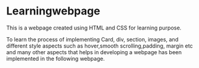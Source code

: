 # Learningwebpage

This is a webpage created using HTML and CSS for learning purpose. 

To learn the process of implementing Card, div, section, images, and different style aspects such as hover,smooth scrolling,padding, margin etc and many other aspects that helps in developing a webpage has been implemented in the following webpage.
